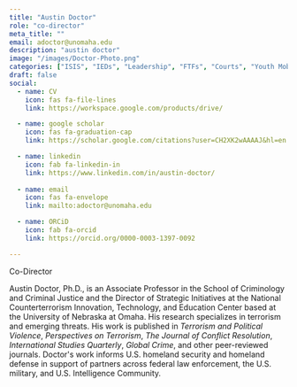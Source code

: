 ```yaml
---
title: "Austin Doctor"
role: "co-director"
meta_title: ""
email: adoctor@unomaha.edu
description: "austin doctor"
image: "/images/Doctor-Photo.png"
categories: ["ISIS", "IEDs", "Leadership", "FTFs", "Courts", "Youth Mobilization"]
draft: false
social:
  - name: CV
    icon: fas fa-file-lines
    link: https://workspace.google.com/products/drive/

  - name: google scholar
    icon: fas fa-graduation-cap
    link: https://scholar.google.com/citations?user=CH2XK2wAAAAJ&hl=en

  - name: linkedin
    icon: fab fa-linkedin-in
    link: https://www.linkedin.com/in/austin-doctor/
  
  - name: email
    icon: fas fa-envelope
    link: mailto:adoctor@unomaha.edu

  - name: ORCiD
    icon: fab fa-orcid
    link: https://orcid.org/0000-0003-1397-0092

---
```

Co-Director
<!--more-->
Austin Doctor, Ph.D., is an Associate Professor in the School of Criminology and Criminal Justice and the Director of Strategic Initiatives at the National Counterterrorism Innovation, Technology, and Education Center based at the University of Nebraska at Omaha. His research specializes in terrorism and emerging threats. His work is published in _Terrorism and Political Violence_, _Perspectives on Terrorism_, _The Journal of Conflict Resolution_, _International Studies Quarterly_, _Global Crime_, and other peer-reviewed journals. Doctor's work informs U.S. homeland security and homeland defense in support of partners across federal law enforcement, the U.S. military, and U.S. Intelligence Community. 
